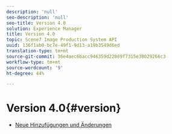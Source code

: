 ```yaml
---
description: 'null'
seo-description: 'null'
seo-title: Version 4.0
solution: Experience Manager
title: Version 4.0
topic: Scene7 Image Production System API
uuid: 136f1ab0-bc7e-49f1-9d13-a19b3549d6ed
translation-type: tm+mt
source-git-commit: 36e4aec6bacc946359d22089f7315e38029266c3
workflow-type: tm+mt
source-wordcount: '9'
ht-degree: 44%

---
```



# Version 4.0{#version}

* [Neue Hinzufügungen und Änderungen](r-4-0-new.md)
